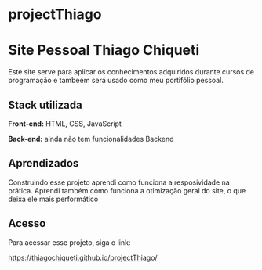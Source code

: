 # projectThiago

# Site Pessoal Thiago Chiqueti

Este site serve para aplicar os conhecimentos adquiridos durante cursos de programação e tambeém será usado como meu portifólio pessoal.


## Stack utilizada

**Front-end:** HTML, CSS, JavaScript

**Back-end:** ainda não tem funcionalidades Backend


## Aprendizados

Construindo esse projeto aprendi como funciona a resposividade na prática.
Aprendi também como funciona a otimização geral do site, o que deixa ele mais performático


## Acesso

Para acessar esse projeto, siga o link:

https://thiagochiqueti.github.io/projectThiago/

